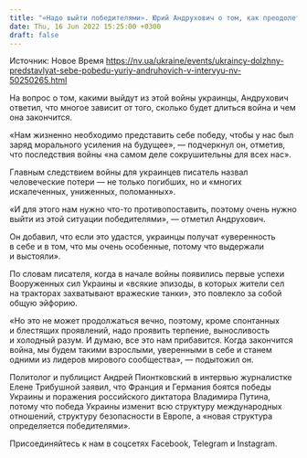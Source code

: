```yaml
---
title: "«Надо выйти победителями». Юрий Андрухович о том, как преодолеть разрушительные последствия войны"
date: Thu, 16 Jun 2022 15:25:00 +0300
draft: false
---
```

Источник: Новое Время https://nv.ua/ukraine/events/ukraincy-dolzhny-predstavlyat-sebe-pobedu-yuriy-andruhovich-v-intervyu-nv-50250265.html


На вопрос о том, какими выйдут из этой войны украинцы, Андрухович ответил, что многое зависит от того, сколько будет длиться война и чем она закончится.

«Нам жизненно необходимо представить себе победу, чтобы у нас был заряд морального усиления на будущее», — подчеркнул он, отметив, что последствия войны «на самом деле сокрушительны для всех нас».

Главным следствием войны для украинцев писатель назвал человеческие потери — не только погибших, но и «многих искалеченных, униженных, поломанных».

«И для этого нам нужно что-то противопоставить, поэтому очень нужно выйти из этой ситуации победителями», — отметил Андрухович.

Он добавил, что если это удастся, украинцы получат «уверенность в себе и в том, что мы очень особенные, потому что выдержали и выстояли».

По словам писателя, когда в начале войны появились первые успехи Вооруженных сил Украины и «всякие эпизоды, в которых жители сел на тракторах захватывают вражеские танки», это повлекло за собой общую эйфорию.

«Но это не может продолжаться вечно, поэтому, кроме спонтанных и блестящих проявлений, надо проявить терпение, выносливость и холодный разум. И думаю, все это нам прибавится. Когда закончится война, мы будем такими взрослыми, уверенными в себе и станем одними из лидеров мирового сообщества», — подытожил он.

Политолог и публицист Андрей Пионтковский в интервью журналистке Елене Трибушной заявил, что Франция и Германия боятся победы Украины и поражения российского диктатора Владимира Путина, потому что победа Украины изменит всю структуру международных отношений, структуру безопасности в Европе, а «новая структура определяется победителями».

Присоединяйтесь к нам в соцсетях Facebook, Telegram и Instagram.

